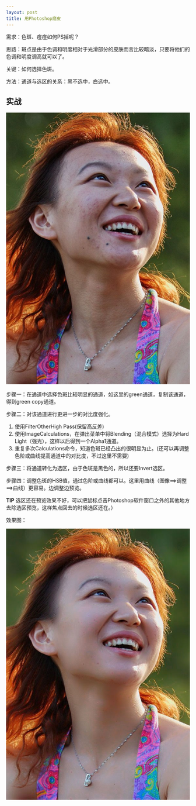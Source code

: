 ```yaml
---
layout: post
title: 用Photoshop磨皮
---
```



需求：色斑、痘痘如何PS掉呢？

思路：斑点是由于色调和明度相对于光滑部分的皮肤而言比较暗淡，只要将他们的色调和明度调高就可以了。

关键：如何选择色斑。

方法：通道与选区的关系：黑不选中，白选中。


实战
----

![Before-PS](/img/in-post/Before-PS.jpg)

步骤一：在通道中选择色斑比较明显的通道，如这里的green通道，复制该通道，得到green copy通道。

步骤二：对该通道进行更进一步的对比度强化。

1. 使用FilterOtherHigh Pass(保留高反差)
2. 使用ImageCalculations，在弹出菜单中将Blending（混合模式）选择为Hard Light（强光），这样以后得到一个Alpha1通道。
3. 重复多次Calculations命令，知道色斑已经凸出的很明显为止。(还可以再调整色阶或曲线提高通道中的对比度，不过这里不需要)


步骤三：将通道转化为选区，由于色斑是黑色的，所以还要Invert选区。

步骤四：调整色斑的HSB值，通过色阶或曲线都可以。这里用曲线（图像==>调整==>曲线）更容易。边调整边预览。

**TIP** 选区还在预览效果不好，可以把鼠标点击Photoshop软件窗口之外的其他地方去除选区预览，这样焦点回去的时候选区还在。）

效果图：

![After-PS](/img/in-post/After-PS.jpg)

